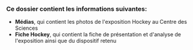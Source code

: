 ### Ce dossier contient les informations suivantes:
- **Médias**, qui contient les photos de l'exposition Hockey au Centre des Sciences
- **Fiche Hockey**, qui contient la fiche de présentation et d'analyse de l'exposition ainsi que du dispositif retenu

